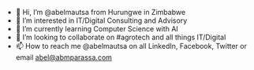 - 👋 Hi, I’m @abelmautsa from Hurungwe in Zimbabwe
- 👀 I’m interested in IT/Digital Consulting and Advisory
- 🌱 I’m currently learning Computer Science with AI
- 💞️ I’m looking to collaborate on #agrotech and all things IT/Digital
- 📫 How to reach me @abelmautsa on all LinkedIn, Facebook, Twitter or email abel@abmparassa.com


<!---
abelmautsa/abelmautsa is a ✨ special ✨ repository because its `README.md` (this file) appears on your GitHub profile.
You can click the Preview link to take a look at your changes.
--->
